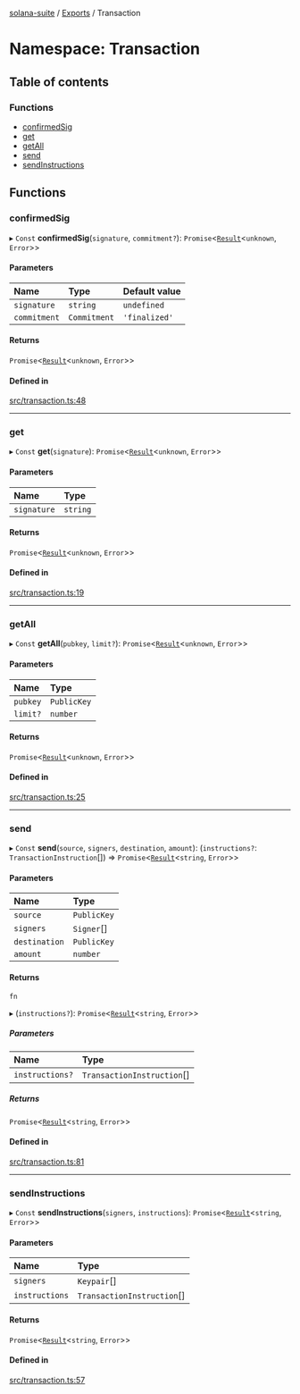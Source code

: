 [solana-suite](../README.md) / [Exports](../modules.md) / Transaction

# Namespace: Transaction

## Table of contents

### Functions

- [confirmedSig](Transaction.md#confirmedsig)
- [get](Transaction.md#get)
- [getAll](Transaction.md#getall)
- [send](Transaction.md#send)
- [sendInstructions](Transaction.md#sendinstructions)

## Functions

### confirmedSig

▸ `Const` **confirmedSig**(`signature`, `commitment?`): `Promise`<[`Result`](../modules.md#result)<`unknown`, `Error`\>\>

#### Parameters

| Name | Type | Default value |
| :------ | :------ | :------ |
| `signature` | `string` | `undefined` |
| `commitment` | `Commitment` | `'finalized'` |

#### Returns

`Promise`<[`Result`](../modules.md#result)<`unknown`, `Error`\>\>

#### Defined in

[src/transaction.ts:48](https://github.com/fukaoi/solana-suite/blob/ed5a1bc/src/transaction.ts#L48)

___

### get

▸ `Const` **get**(`signature`): `Promise`<[`Result`](../modules.md#result)<`unknown`, `Error`\>\>

#### Parameters

| Name | Type |
| :------ | :------ |
| `signature` | `string` |

#### Returns

`Promise`<[`Result`](../modules.md#result)<`unknown`, `Error`\>\>

#### Defined in

[src/transaction.ts:19](https://github.com/fukaoi/solana-suite/blob/ed5a1bc/src/transaction.ts#L19)

___

### getAll

▸ `Const` **getAll**(`pubkey`, `limit?`): `Promise`<[`Result`](../modules.md#result)<`unknown`, `Error`\>\>

#### Parameters

| Name | Type |
| :------ | :------ |
| `pubkey` | `PublicKey` |
| `limit?` | `number` |

#### Returns

`Promise`<[`Result`](../modules.md#result)<`unknown`, `Error`\>\>

#### Defined in

[src/transaction.ts:25](https://github.com/fukaoi/solana-suite/blob/ed5a1bc/src/transaction.ts#L25)

___

### send

▸ `Const` **send**(`source`, `signers`, `destination`, `amount`): (`instructions?`: `TransactionInstruction`[]) => `Promise`<[`Result`](../modules.md#result)<`string`, `Error`\>\>

#### Parameters

| Name | Type |
| :------ | :------ |
| `source` | `PublicKey` |
| `signers` | `Signer`[] |
| `destination` | `PublicKey` |
| `amount` | `number` |

#### Returns

`fn`

▸ (`instructions?`): `Promise`<[`Result`](../modules.md#result)<`string`, `Error`\>\>

##### Parameters

| Name | Type |
| :------ | :------ |
| `instructions?` | `TransactionInstruction`[] |

##### Returns

`Promise`<[`Result`](../modules.md#result)<`string`, `Error`\>\>

#### Defined in

[src/transaction.ts:81](https://github.com/fukaoi/solana-suite/blob/ed5a1bc/src/transaction.ts#L81)

___

### sendInstructions

▸ `Const` **sendInstructions**(`signers`, `instructions`): `Promise`<[`Result`](../modules.md#result)<`string`, `Error`\>\>

#### Parameters

| Name | Type |
| :------ | :------ |
| `signers` | `Keypair`[] |
| `instructions` | `TransactionInstruction`[] |

#### Returns

`Promise`<[`Result`](../modules.md#result)<`string`, `Error`\>\>

#### Defined in

[src/transaction.ts:57](https://github.com/fukaoi/solana-suite/blob/ed5a1bc/src/transaction.ts#L57)
